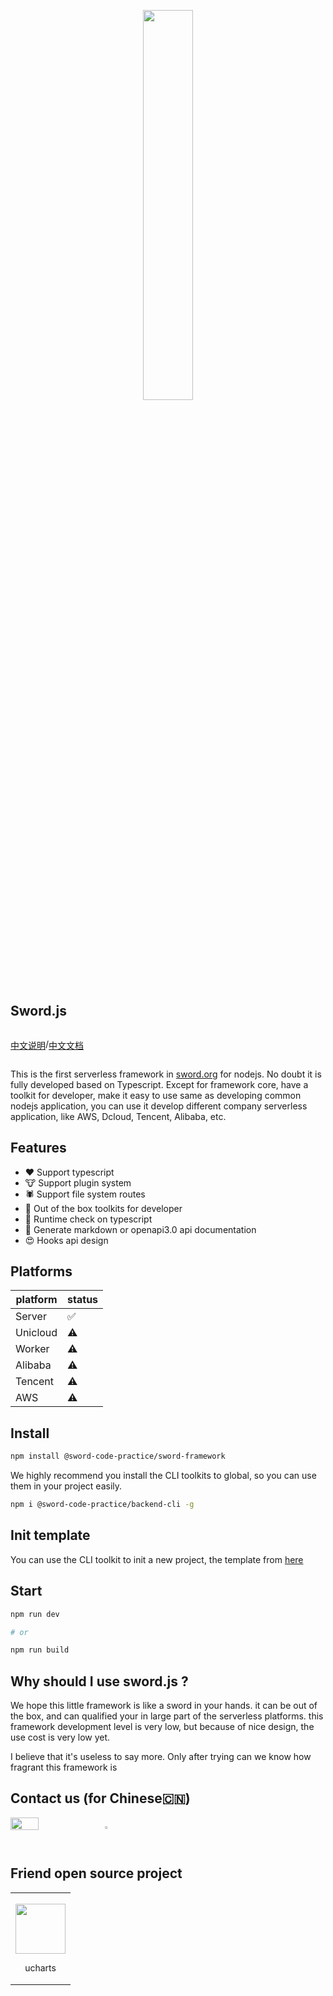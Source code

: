<p align="center">
<img width="40%" src="https://static.yinzhuoei.com/typecho/2022/02/17/048881447338917/WX20220217-212200-removebg-preview.png"/>
</p>


## Sword.js

<div style="display: flex;justify-content: flex-start;">

<a>[中文说明](https://github.com/swordCodePractice/sword-framework/tree/master/docs/README-CN.md)</a>

<span>/</span>

<a>[中文文档](https://www.yuque.com/mlgrgm/lrf0ra/af4ngt)</a>
</div>


This is the first serverless framework in [sword.org](https://github.com/swordCodePractice) for nodejs. No doubt it is fully developed based on Typescript. Except for framework core, have a toolkit for developer, make it easy to use same as developing common nodejs application, you can use it develop different company serverless application, like AWS, Dcloud, Tencent, Alibaba, etc.

## Features

- ❤️ Support typescript
- 🐮 Support plugin system
- 🕷️ Support file system routes
- 🥷 Out of the box toolkits for developer
- 📖 Runtime check on typescript
- 📃 Generate markdown or openapi3.0 api documentation
- 😍 Hooks api design

## Platforms

| platform     | status |
| -------- | ---- |
| Server   | ✅   |
| Unicloud | ⚠️   |
| Worker    | ⚠️   |
| Alibaba   | ⚠️   |
| Tencent   | ⚠️   |
| AWS      | ⚠️   |

## Install

```bash
npm install @sword-code-practice/sword-framework
```
We highly recommend you install the CLI toolkits to global, so you can use them in your project easily.

```bash
npm i @sword-code-practice/backend-cli -g
```
## Init template

You can use the CLI toolkit to init a new project, the template from [here](https://github.com/swordCodePractice/sword-framework/tree/master/example)

## Start

```bash
npm run dev

# or

npm run build
```

## Why should I use sword.js ?

We hope this little framework is like a sword in your hands. it can be out of the box, and can qualified your in large part of the serverless platforms. this framework development level is very low, but because of nice design, the use cost is very low yet.

I believe that it's useless to say more. Only after trying can we know how fragrant this framework is

## Contact us (for Chinese🇨🇳)

<div style="display: flex;justify-content: flex-start;">

<img width="30%" src="https://vkceyugu.cdn.bspapp.com/VKCEYUGU-c7e81452-9d28-4486-bedc-5dbf7c8386a5/6f5b6587-8efe-400f-8fcb-f277892a9854.png" />

<img width="32%" src="https://vkceyugu.cdn.bspapp.com/VKCEYUGU-c7e81452-9d28-4486-bedc-5dbf7c8386a5/309debe7-7f2a-47ae-a415-875e5b1f4922.jpg"></img>

</div>

## Friend open source project

<table><tbody>
      <tr><td style="text-align: center;"><a target="_blank" href="https://ext.dcloud.net.cn/plugin?id=271"><img width="80px" style="margin-top: 15px;" src="https://vkceyugu.cdn.bspapp.com/VKCEYUGU-c7e81452-9d28-4486-bedc-5dbf7c8386a5/7ede4b51-1574-49b9-a84d-0ad8b8bf65a8.jpeg"></a>
      <p style="font-size: 14px;">ucharts</p>
      </td>
</tr></tbody>
</table>
